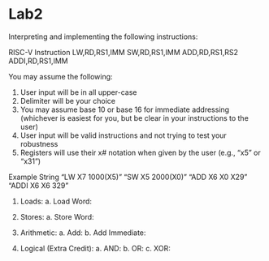 # Lab2
Interpreting and implementing the following instructions:

RISC-V Instruction
LW,RD,RS1,IMM
SW,RD,RS1,IMM
ADD,RD,RS1,RS2 ADDI,RD,RS1,IMM

You may assume the following:
1) User input will be in all upper-case
2) Delimiter will be your choice
3) You may assume base 10 or base 16 for immediate addressing (whichever is easiest for
you, but be clear in your instructions to the user)
4) User input will be valid instructions and not trying to test your robustness
5) Registers will use their x# notation when given by the user (e.g., “x5” or “x31”)

Example String
“LW X7 1000(X5)”
“SW X5 2000(X0)”
“ADD X6 X0 X29” “ADDI X6 X6 329”

1) Loads:
a. Load Word:

2) Stores:
a. Store Word:

3) Arithmetic: a. Add:
b. Add Immediate:

4) Logical (Extra Credit):
a. AND:
b. OR:
c. XOR:
